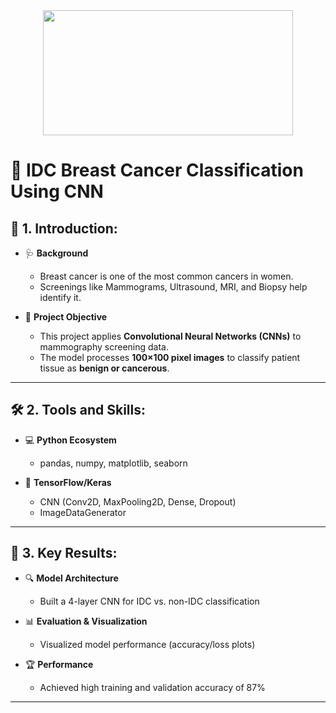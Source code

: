 <div align="center">
<img src="https://github.com/user-attachments/assets/16dec291-1e66-42bf-a24a-dee289283cf7" width="400" height="200">
</div>

# 🧠 IDC Breast Cancer Classification Using CNN

## 🎯 1. Introduction:

- 🩺 **Background**
  - Breast cancer is one of the most common cancers in women.
  - Screenings like Mammograms, Ultrasound, MRI, and Biopsy help identify it.

- 🤖 **Project Objective**
  - This project applies **Convolutional Neural Networks (CNNs)** to mammography screening data.
  - The model processes **100×100 pixel images** to classify patient tissue as **benign or cancerous**.

---

## 🛠️ 2. Tools and Skills:

- 💻 **Python Ecosystem**
  - pandas, numpy, matplotlib, seaborn

- 🤖 **TensorFlow/Keras**
  - CNN (Conv2D, MaxPooling2D, Dense, Dropout)
  - ImageDataGenerator

---

## 📌 3. Key Results:

- 🔍 **Model Architecture**
  - Built a 4-layer CNN for IDC vs. non-IDC classification

- 📊 **Evaluation & Visualization**
  - Visualized model performance (accuracy/loss plots)

- 🏆 **Performance**
  - Achieved high training and validation accuracy of 87%

---




